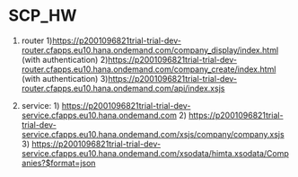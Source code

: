 # SCP_HW
1. router   1)https://p2001096821trial-trial-dev-router.cfapps.eu10.hana.ondemand.com/company_display/index.html (with authentication)
            2)https://p2001096821trial-trial-dev-router.cfapps.eu10.hana.ondemand.com/company_create/index.html (with authentication)
            3)https://p2001096821trial-trial-dev-router.cfapps.eu10.hana.ondemand.com/api/index.xsjs
            
2. service: 1) https://p2001096821trial-trial-dev-service.cfapps.eu10.hana.ondemand.com
            2) https://p2001096821trial-trial-dev-service.cfapps.eu10.hana.ondemand.com/xsjs/company/company.xsjs
            3) https://p2001096821trial-trial-dev-service.cfapps.eu10.hana.ondemand.com/xsodata/himta.xsodata/Companies?$format=json
                                                    
